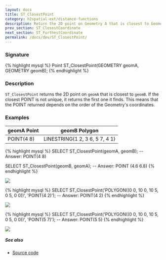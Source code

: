 ```yaml
---
layout: docs
title: ST_ClosestPoint
category: h2spatial-ext/distance-functions
description: Return the 2D point on Geometry A that is closest to Geometry B.
prev_section: ST_ClosestCoordinate
next_section: ST_FurthestCoordinate
permalink: /docs/dev/ST_ClosestPoint/
---
```


### Signature

{% highlight mysql %}
Point ST_ClosestPoint(GEOMETRY geomA, GEOMETRY geomB);
{% endhighlight %}

### Description
`ST_ClosestPoint` returns the 2D point on `geomA` that is closest to `geomB`. If the closest POINT is not unique, it returns the first one it finds. This means that the POINT returned depends on the order of the Geometry's coordinates.

### Examples

| geomA Point | geomB Polygon |
| ----|---- |
| POINT(4 8) | LINESTRING(1 2, 3 6, 5 7, 4 1) |

{% highlight mysql %}
SELECT  ST_ClosestPoint(geomA, geomB);
--  Answer: POINT(4 8)

SELECT  ST_ClosestPoint(geomB, geomA);
--  Answer: POINT (4.6 6.8)
{% endhighlight %}

<img class="displayed" src="../ST_ClosestPoint_1.png"/>

{% highlight mysql %}
SELECT  ST_ClosestPoint('POLYGON((0 0, 10 0, 10 5, 0 5, 0 0))',
    'POINT(4 2)');
--  Answer: POINT(4 2)
{% endhighlight %}

<img class="displayed" src="../ST_ClosestPoint_2.png"/>

{% highlight mysql %}
SELECT  ST_ClosestPoint('POLYGON((0 0, 10 0, 10 5, 0 5, 0 0))',
    'POINT(5 7)');
--  Answer: POINT(5 5)
{% endhighlight %}

<img class="displayed" src="../ST_ClosestPoint_3.png"/>

##### See also

* <a href="https://github.com/irstv/H2GIS/blob/master/h2spatial-ext/src/main/java/org/h2gis/h2spatialext/function/spatial/distance/ST_ClosestPoint.java" target="_blank">Source code</a>
